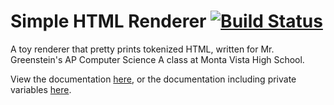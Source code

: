 # Simple HTML Renderer [![Build Status](https://travis-ci.org/ofekih/SimpleHtmlRenderer.svg?branch=gh-pages)](https://travis-ci.org/ofekih/SimpleHtmlRenderer)

A toy renderer that pretty prints tokenized HTML, written for Mr. Greenstein's AP Computer Science A class at Monta Vista High School.

View the documentation [here][Public JavaDoc], or the documentation including private variables [here][Private JavaDoc].

[Public JavaDoc]:https://ofekih.github.io/SimpleHtmlRenderer/docs/public "Public JavaDoc"
[Private JavaDoc]:https://ofekih.github.io/SimpleHtmlRenderer/docs/private/ "Complete JavaDoc"